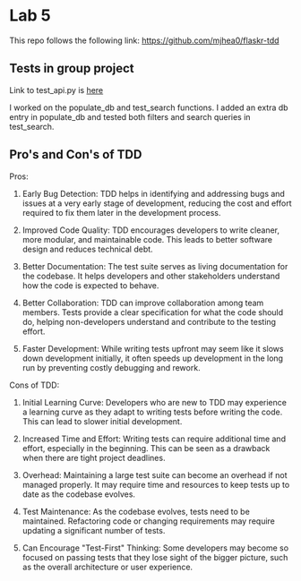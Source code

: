 # Lab 5
This repo follows the following link: https://github.com/mjhea0/flaskr-tdd

## Tests in group project
Link to test_api.py is [here](https://github.com/ECE444-2023Fall/project-1-web-application-design-group22-premium-potatoes/blob/feat/event_registration/api/utils/unit_tests/test_api.py)

I worked on the populate_db and test_search functions. I added an extra db entry in populate_db and tested both filters and search queries in test_search.


## Pro's and Con's of TDD

Pros:

1. Early Bug Detection: TDD helps in identifying and addressing bugs and issues at a very early stage of development, reducing the cost and effort required to fix them later in the development process.

2. Improved Code Quality: TDD encourages developers to write cleaner, more modular, and maintainable code. This leads to better software design and reduces technical debt.

3. Better Documentation: The test suite serves as living documentation for the codebase. It helps developers and other stakeholders understand how the code is expected to behave.

4. Better Collaboration: TDD can improve collaboration among team members. Tests provide a clear specification for what the code should do, helping non-developers understand and contribute to the testing effort.

5. Faster Development: While writing tests upfront may seem like it slows down development initially, it often speeds up development in the long run by preventing costly debugging and rework.


Cons of TDD:

1. Initial Learning Curve: Developers who are new to TDD may experience a learning curve as they adapt to writing tests before writing the code. This can lead to slower initial development.

2. Increased Time and Effort: Writing tests can require additional time and effort, especially in the beginning. This can be seen as a drawback when there are tight project deadlines.

3. Overhead: Maintaining a large test suite can become an overhead if not managed properly. It may require time and resources to keep tests up to date as the codebase evolves.

4. Test Maintenance: As the codebase evolves, tests need to be maintained. Refactoring code or changing requirements may require updating a significant number of tests.

5. Can Encourage "Test-First" Thinking: Some developers may become so focused on passing tests that they lose sight of the bigger picture, such as the overall architecture or user experience.



